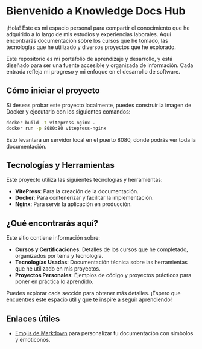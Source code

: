 # Bienvenido a Knowledge Docs Hub

¡Hola! Este es mi espacio personal para compartir el conocimiento que he adquirido a lo largo de mis estudios y experiencias laborales. Aquí encontrarás documentación sobre los cursos que he tomado, las tecnologías que he utilizado y diversos proyectos que he explorado.

Este repositorio es mi portafolio de aprendizaje y desarrollo, y está diseñado para ser una fuente accesible y organizada de información. Cada entrada refleja mi progreso y mi enfoque en el desarrollo de software.

## Cómo iniciar el proyecto

Si deseas probar este proyecto localmente, puedes construir la imagen de Docker y ejecutarlo con los siguientes comandos:

```bash
docker build -t vitepress-nginx .
docker run -p 8080:80 vitepress-nginx
```

Esto levantará un servidor local en el puerto 8080, donde podrás ver toda la documentación.

## Tecnologías y Herramientas

Este proyecto utiliza las siguientes tecnologías y herramientas:

- **VitePress**: Para la creación de la documentación.
- **Docker**: Para contenerizar y facilitar la implementación.
- **Nginx**: Para servir la aplicación en producción.

## ¿Qué encontrarás aquí?

Este sitio contiene información sobre:

- **Cursos y Certificaciones**: Detalles de los cursos que he completado, organizados por tema y tecnología.
- **Tecnologías Usadas**: Documentación técnica sobre las herramientas que he utilizado en mis proyectos.
- **Proyectos Personales**: Ejemplos de código y proyectos prácticos para poner en práctica lo aprendido.

Puedes explorar cada sección para obtener más detalles. ¡Espero que encuentres este espacio útil y que te inspire a seguir aprendiendo!

## Enlaces útiles

- [Emojis de Markdown](https://tutorialmarkdown.com/emojis) para personalizar tu documentación con símbolos y emoticonos.
